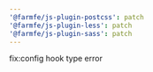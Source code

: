 ```yaml
---
'@farmfe/js-plugin-postcss': patch
'@farmfe/js-plugin-less': patch
'@farmfe/js-plugin-sass': patch
---
```


fix:config hook type error
